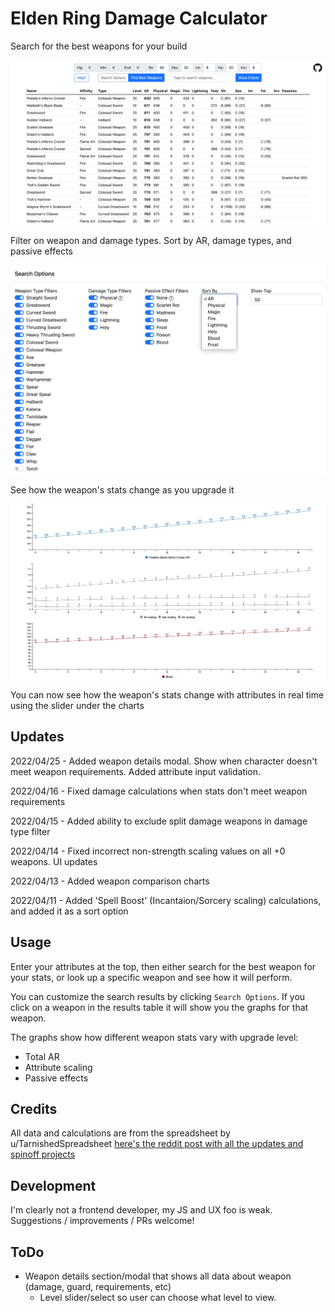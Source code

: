 # Elden Ring Damage Calculator

Search for the best weapons for your build

<img src="img/search-results.png" alt="Search Results" title="Search Results" style="width:700px; height:auto;">

Filter on weapon and damage types. Sort by AR, damage types, and passive effects

<img src="img/search-options.png" alt="Search Options" title="Search Options" style="width:700px; height:auto;">

See how the weapon's stats change as you upgrade it

<img src="img/weapon-charts.png" alt="Weapon Charts" title="Weapon Charts" style="width:700px; height:auto;">

You can now see how the weapon's stats change with attributes in real time using the slider under the charts

## Updates

2022/04/25 - Added weapon details modal. Show when character doesn't meet weapon requirements. Added attribute input validation. 

2022/04/16 - Fixed damage calculations when stats don't meet weapon requirements

2022/04/15 - Added ability to exclude split damage weapons in damage type filter

2022/04/14 - Fixed incorrect non-strength scaling values on all +0 weapons. UI updates

2022/04/13 - Added weapon comparison charts

2022/04/11 - Added 'Spell Boost' (Incantaion/Sorcery scaling) calculations, and added it as a sort option

## Usage

Enter your attributes at the top, then either search for the best weapon for your stats, or look up a specific weapon and see how it will perform.

You can customize the search results by clicking `Search Options`. If you click on a weapon in the results table it will show you the graphs for that weapon.

The graphs show how different weapon stats vary with upgrade level:
- Total AR
- Attribute scaling
- Passive effects

## Credits

All data and calculations are from the spreadsheet by u/TarnishedSpreadsheet [here's the reddit post with all the updates and spinoff projects](https://www.reddit.com/r/Eldenring/comments/tbco46/elden_ring_weapon_calculator/)

## Development

I'm clearly not a frontend developer, my JS and UX foo is weak. Suggestions / improvements / PRs welcome!

## ToDo
- Weapon details section/modal that shows all data about weapon (damage, guard, requirements, etc)
    - Level slider/select so user can choose what level to view.
